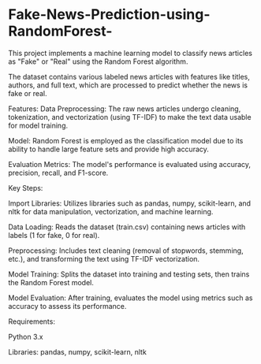 # Fake-News-Prediction-using-RandomForest-
This project implements a machine learning model to classify news articles as "Fake" or "Real" using the Random Forest algorithm. 

The dataset contains various labeled news articles with features like titles, authors, and full text, which are processed to predict whether the news is fake or real.

Features:
Data Preprocessing: The raw news articles undergo cleaning, tokenization, and vectorization (using TF-IDF) to make the text data usable for model training.

Model: Random Forest is employed as the classification model due to its ability to handle large feature sets and provide high accuracy.

Evaluation Metrics: The model's performance is evaluated using accuracy, precision, recall, and F1-score.

Key Steps:

Import Libraries: Utilizes libraries such as pandas, numpy, scikit-learn, and nltk for data manipulation, vectorization, and machine learning.

Data Loading: Reads the dataset (train.csv) containing news articles with labels (1 for fake, 0 for real).

Preprocessing: Includes text cleaning (removal of stopwords, stemming, etc.), and transforming the text using TF-IDF vectorization.

Model Training: Splits the dataset into training and testing sets, then trains the Random Forest model.

Model Evaluation: After training, evaluates the model using metrics such as accuracy to assess its performance.

Requirements:

Python 3.x

Libraries: pandas, numpy, scikit-learn, nltk
